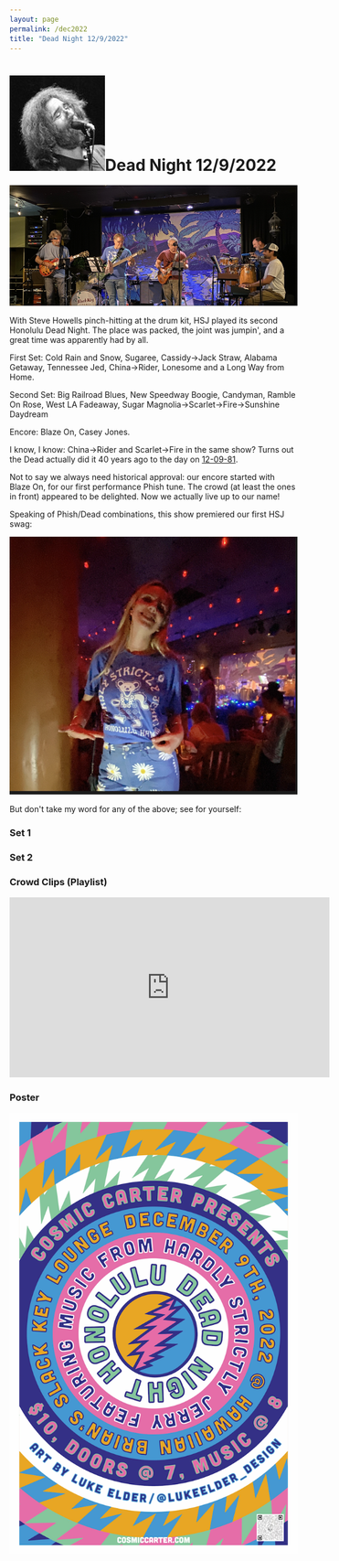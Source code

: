 ```yaml
---
layout: page
permalink: /dec2022
title: "Dead Night 12/9/2022"
---
```


<h1><img class="ui avatar image" src="/images/jerryavatar.jpg">Dead Night 12/9/2022</h1>

<img class="ui centered fluid image" src="/images/hsj-dec-2022-1.png">

With Steve Howells pinch-hitting at the drum kit, HSJ played its second Honolulu Dead Night. The place was packed, the joint was jumpin', and a great time was apparently had by all. 

First Set: Cold Rain and Snow, Sugaree, Cassidy->Jack Straw, Alabama Getaway, Tennessee Jed, China->Rider, Lonesome and a Long Way from Home.

Second Set: Big Railroad Blues, New Speedway Boogie, Candyman, Ramble On Rose, West LA Fadeaway, Sugar Magnolia->Scarlet->Fire->Sunshine Daydream

Encore: Blaze On, Casey Jones. 

I know, I know: China->Rider and Scarlet->Fire in the same show? Turns out the Dead actually did it 40 years ago to the day on [12-09-81](https://archive.org/details/gd81-12-09.sbd.clugston.13061.sbeok.shnf). 

Not to say we always need historical approval: our encore started with Blaze On, for our first performance Phish tune. The crowd (at least the ones in front) appeared to be delighted. Now we actually live up to our name! 

Speaking of Phish/Dead combinations, this show premiered our first HSJ swag:

<img class="ui centered fluid image" src="/images/hsj-dec-2022-2.png">

But don't take my word for any of the above; see for yourself:

### Set 1

<div class="ui embed" data-source="youtube" data-id="zuTKo0a1ILg"></div>


### Set 2

<div class="ui embed" data-source="youtube" data-id="FqzqxYzKGvE"></div>

### Crowd Clips (Playlist)

<iframe width="560" height="315" src="https://www.youtube.com/embed/videoseries?list=PL-iE2lvAri0TCxKxxaQRZ9GKMm47xBk8x" title="YouTube video player" frameborder="0" allow="accelerometer; autoplay; clipboard-write; encrypted-media; gyroscope; picture-in-picture" allowfullscreen></iframe>

### Poster

<img class="ui centered fluid image" src="/images/hsj-dec-2022-3.png">
